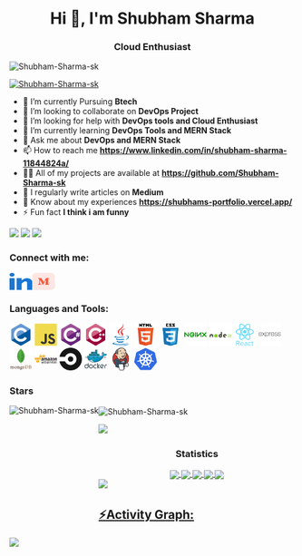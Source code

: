 <h1 align="center">Hi 👋, I'm Shubham Sharma</h1>
<h3 align="center">Cloud Enthusiast</h3>
<p align="left"> <img src="https://komarev.com/ghpvc/?username=Shubham-Sharma-sk&label=Profile%20views&color=0e75b6&style=flat" alt="Shubham-Sharma-sk" /> </p>

<p align="left"> <a href="https://github.com/ryo-ma/github-profile-trophy"><img src="https://github-profile-trophy.vercel.app/?username=Shubham-Sharma-sk&theme=" alt="Shubham-Sharma-sk" /></a> </p>

- 🔭 I’m currently Pursuing **Btech**
- 👯 I’m looking to collaborate on **DevOps Project**
- 🤝 I’m looking for help with **DevOps tools and Cloud Enthusiast**
- 🌱 I’m currently learning **DevOps Tools and MERN Stack**
- 💬 Ask me about **DevOps and MERN Stack**
- 📫 How to reach me **https://www.linkedin.com/in/shubham-sharma-11844824a/**
- 👨‍💻 All of my projects are available at **https://github.com/Shubham-Sharma-sk**
- 📝 I regularly write articles on **Medium**
- 📄 Know about my experiences **https://shubhams-portfolio.vercel.app/**
- ⚡ Fun fact **I think i am funny**

<div> <a href="https://www.linkedin.com/in/shubhamsharmadevops%E2%98%81%EF%B8%8F?lipi=urn%3Ali%3Apage%3Ad_flagship3_profile_view_base_contact_details%3B5ctvW1m4TYOfKW22r3w3lg%3D%3D" target="_blank"><img src="https://img.shields.io/badge/LinkedIn-0077B5?style=for-the-badge&logo=linkedin&logoColor=white" target="_blank"></a>
<a href="https://github.com/Shubham-Sharma-sk" target="_blank"><img src="https://img.shields.io/badge/GitHub-100000?style=for-the-badge&logo=github&logoColor=white" target="_blank"></a>
<a href = "mailto:https://www.linkedin.com/in/shubham-sharma-11844824a/"><img src="https://img.shields.io/badge/-Gmail-%23333?style=for-the-badge&logo=gmail&logoColor=white" target="_blank"></a>
</div><h3 align="left">Connect with me:</h3>
<p align="left">
<a href="(https://www.linkedin.com/in/shubhamsharmadevops%E2%98%81%EF%B8%8F/)" target="blank"><img align="center" src="https://raw.githubusercontent.com/teamedwardforever/Readme-Generator/71f25dd8b98329b168142a6b782a107b75eab178/svg/Social/linked-in-alt.svg" alt="shubham-sharma" height="30" width="40" /></a><a href="https://medium.com/@shubhamsharma2004.16" target="blank"><img align="center" src="https://raw.githubusercontent.com/teamedwardforever/Readme-Generator/71f25dd8b98329b168142a6b782a107b75eab178/svg/Social/medium.svg" alt="@shubhamsharma2004.16" height="30" width="40" /></a></p>

<h3 align="left">Languages and Tools:</h3>
<p align="left">
<img src="https://raw.githubusercontent.com/teamedwardforever/Readme-Generator/71f25dd8b98329b168142a6b782a107b75eab178/svg/Skills/Languages/c-original.svg" alt="C" width="40" height="40"/>
<img src="https://raw.githubusercontent.com/teamedwardforever/Readme-Generator/71f25dd8b98329b168142a6b782a107b75eab178/svg/Skills/Languages/javascript-original.svg" alt="Javascript" width="40" height="40"/>
<img src="https://raw.githubusercontent.com/teamedwardforever/Readme-Generator/71f25dd8b98329b168142a6b782a107b75eab178/svg/Skills/Languages/csharp-original.svg" alt="Csharp" width="40" height="40"/>
<img src="https://raw.githubusercontent.com/teamedwardforever/Readme-Generator/71f25dd8b98329b168142a6b782a107b75eab178/svg/Skills/Languages/cplusplus-original.svg" alt="CPP" width="40" height="40"/>
<img src="https://raw.githubusercontent.com/teamedwardforever/Readme-Generator/71f25dd8b98329b168142a6b782a107b75eab178/svg/Skills/Languages/java-original.svg" alt="Java" width="40" height="40"/>
<img src="https://raw.githubusercontent.com/teamedwardforever/Readme-Generator/71f25dd8b98329b168142a6b782a107b75eab178/svg/Skills/Frontend/html5-original-wordmark.svg" alt="HTML" width="40" height="40"/>
<img src="https://raw.githubusercontent.com/teamedwardforever/Readme-Generator/71f25dd8b98329b168142a6b782a107b75eab178/svg/Skills/Frontend/css3-original-wordmark.svg" alt="Css" width="40" height="40"/>
<img src="https://raw.githubusercontent.com/teamedwardforever/Readme-Generator/71f25dd8b98329b168142a6b782a107b75eab178/svg/Skills/Backend/nginx-original.svg" alt="Nginx" width="40" height="40"/>
<img src="https://raw.githubusercontent.com/teamedwardforever/Readme-Generator/71f25dd8b98329b168142a6b782a107b75eab178/svg/Skills/Backend/nodejs-original-wordmark.svg" alt="NodeJs" width="40" height="40"/>
<img src="https://raw.githubusercontent.com/teamedwardforever/Readme-Generator/71f25dd8b98329b168142a6b782a107b75eab178/svg/Skills/Frontend/react-original-wordmark.svg" alt="React" width="40" height="40"/>
<img src="https://raw.githubusercontent.com/teamedwardforever/Readme-Generator/71f25dd8b98329b168142a6b782a107b75eab178/svg/Skills/Backend/express-original-wordmark.svg" alt="Express" width="40" height="40"/>
<img src="https://raw.githubusercontent.com/teamedwardforever/Readme-Generator/71f25dd8b98329b168142a6b782a107b75eab178/svg/Skills/Database/mongodb-original-wordmark.svg" alt="Mongodb" width="40" height="40"/>
<img src="https://raw.githubusercontent.com/teamedwardforever/Readme-Generator/71f25dd8b98329b168142a6b782a107b75eab178/svg/Skills/Devops/amazonwebservices-original-wordmark.svg" alt="Amazon Web Services" width="40" height="40"/>
<img src="https://raw.githubusercontent.com/teamedwardforever/Readme-Generator/71f25dd8b98329b168142a6b782a107b75eab178/svg/Skills/Devops/circleci-icon.svg" alt="Circleci" width="40" height="40"/>
<img src="https://raw.githubusercontent.com/teamedwardforever/Readme-Generator/71f25dd8b98329b168142a6b782a107b75eab178/svg/Skills/Devops/docker-original-wordmark.svg" alt="Docker" width="40" height="40"/>
<img src="https://raw.githubusercontent.com/teamedwardforever/Readme-Generator/71f25dd8b98329b168142a6b782a107b75eab178/svg/Skills/Devops/jenkins-icon.svg" alt="Jenkins" width="40" height="40"/>
<img src="https://raw.githubusercontent.com/teamedwardforever/Readme-Generator/71f25dd8b98329b168142a6b782a107b75eab178/svg/Skills/Devops/kubernetes-icon.svg" alt="Kubernetes" width="40" height="40"/>
</p>

<h3 align="left">Stars</h3>
<img align="left" height="180em" src="https://github-readme-stats.vercel.app/api/top-langs/?username=Shubham-Sharma-sk&langs_count=8&theme=dark" alt=Shubham-Sharma-sk />

<p><img align="center" height="180em" src="https://github-readme-streak-stats.herokuapp.com/?user=Shubham-Sharma-sk&theme=" alt="Shubham-Sharma-sk" /></p>

<img src="https://user-images.githubusercontent.com/73097560/115834477-dbab4500-a447-11eb-908a-139a6edaec5c.gif"><h3 align="center">Statistics</h3>
<div align="center">
<a href="https://github.com/Shubham-Sharma-sk">
<img align="center" src="http://github-profile-summary-cards.vercel.app/api/cards/stats?username=Shubham-Sharma-sk&theme=nord_dark" height="180em" />
<img align="center" src="http://github-profile-summary-cards.vercel.app/api/cards/most-commit-language?username=Shubham-Sharma-sk&theme=2077" height="180em" />
<img align="center" src="http://github-profile-summary-cards.vercel.app/api/cards/repos-per-language?username=Shubham-Sharma-sk&theme=2077" height="180em" />
<img align="center" src="http://github-profile-summary-cards.vercel.app/api/cards/productive-time?username=Shubham-Sharma-sk&theme=2077" height="180em" />
<img align="center" src="http://github-profile-summary-cards.vercel.app/api/cards/profile-details?username=Shubham-Sharma-sk&theme=default" height="180em" />
</div>
<img src="https://user-images.githubusercontent.com/73097560/115834477-dbab4500-a447-11eb-908a-139a6edaec5c.gif"><h2 align="left">⚡Activity Graph:</h2>
<img align="center" src="https://github-readme-activity-graph.vercel.app/graph?username=Shubham-Sharma-sk&theme=react"/>
